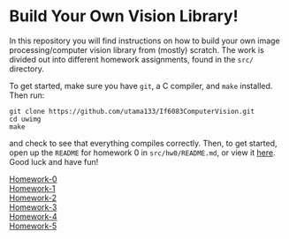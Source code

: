 # Build Your Own Vision Library! #

In this repository you will find instructions on how to build your own image processing/computer vision library from (mostly) scratch. The work is divided out into different homework assignments, found in the `src/` directory.

To get started, make sure you have `git`, a C compiler, and `make` installed. Then run:

    git clone https://github.com/utama133/If6083ComputerVision.git
    cd uwimg
    make

and check to see that everything compiles correctly. Then, to get started, open up the `README` for homework 0 in `src/hw0/README.md`, or view it [here](./src/hw0/README.md). Good luck and have fun!

[Homework-0](./src/hw0/README.md)<br /> 
[Homework-1](./src/hw1/README.md)<br /> 
[Homework-2](./src/hw2/README.md)<br /> 
[Homework-3](./src/hw3/README.md)<br /> 
[Homework-4](./src/hw4/README.md)<br /> 
[Homework-5](./src/hw5/README.md)<br /> 

